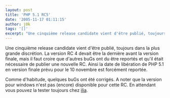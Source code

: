 ```yaml
---
layout: post
title: 'PHP 5.1 RC5'
date: '2005-11-17 01:11:15'
author: j0k
tags: '[]'
excerpt: "Une cinquième release candidate vient d'être publié, toujours dans la plus grande discrétion.     \nLa version RC 4 devait être la dernière avant la version finale, mais il faut croire que d'autres buGs ont du être reportés et qu'il était nécessaire de publier une nouvelle RC.   Ainsi la date de libération de PHP 5.1 en version finale prévu pour le 10      …"
---
```


Une cinquième release candidate vient d'être publié, toujours dans la plus grande discrétion.
La version RC 4 devait être la dernière avant la version finale, mais il faut croire que d'autres buGs ont du être reportés et qu'il était nécessaire de publier une nouvelle RC.   Ainsi la date de libération de PHP 5.1 en version finale prévu pour le 10 novembre est forcément reportée.

Comme d'habitude, quelques buGs ont été corrigés. A noter que la version pour windows n'est pas (encore) disponible pour cette RC.   En attendant vous pouvez la tester toujours chez [ilia](http://downloads.php.net/ilia/).
